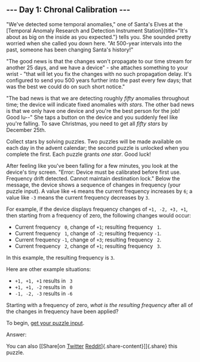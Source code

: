 --- Day 1: Chronal Calibration ---
----------------------------------

"We've detected some temporal anomalies," one of Santa's Elves at the
[Temporal Anomaly Research and Detection Instrument
Station]{title="It's about as big on the inside as you expected."} tells
you. She sounded pretty worried when she called you down here. "At
500-year intervals into the past, someone has been changing Santa's
history!"

"The good news is that the changes won't propagate to our time stream
for another 25 days, and we have a device" - she attaches something to
your wrist - "that will let you fix the changes with no such propagation
delay. It's configured to send you 500 years further into the past every
few days; that was the best we could do on such short notice."

"The bad news is that we are detecting roughly *fifty* anomalies
throughout time; the device will indicate fixed anomalies with *stars*.
The other bad news is that we only have one device and you're the best
person for the job! Good lu--" She taps a button on the device and you
suddenly feel like you're falling. To save Christmas, you need to get
all *fifty stars* by December 25th.

Collect stars by solving puzzles. Two puzzles will be made available on
each day in the advent calendar; the second puzzle is unlocked when you
complete the first. Each puzzle grants *one star*. Good luck!

After feeling like you've been falling for a few minutes, you look at
the device's tiny screen. "Error: Device must be calibrated before first
use. Frequency drift detected. Cannot maintain destination lock." Below
the message, the device shows a sequence of changes in frequency (your
puzzle input). A value like `+6` means the current frequency increases
by `6`; a value like `-3` means the current frequency decreases by `3`.

For example, if the device displays frequency changes of
`+1, -2, +3, +1`, then starting from a frequency of zero, the following
changes would occur:

-   Current frequency ` 0`, change of `+1`; resulting frequency ` 1`.
-   Current frequency ` 1`, change of `-2`; resulting frequency `-1`.
-   Current frequency `-1`, change of `+3`; resulting frequency ` 2`.
-   Current frequency ` 2`, change of `+1`; resulting frequency ` 3`.

In this example, the resulting frequency is `3`.

Here are other example situations:

-   `+1, +1, +1` results in ` 3`
-   `+1, +1, -2` results in ` 0`
-   `-1, -2, -3` results in `-6`

Starting with a frequency of zero, *what is the resulting frequency*
after all of the changes in frequency have been applied?

To begin, [get your puzzle input](1/input).

Answer:

You can also [\[Share[on
[Twitter](https://twitter.com/intent/tweet?text=%22Chronal+Calibration%22+%2D+Day+1+%2D+Advent+of+Code+2018&url=https%3A%2F%2Fadventofcode%2Ecom%2F2018%2Fday%2F1&related=ericwastl&hashtags=AdventOfCode)
[Reddit](http://www.reddit.com/submit?url=https%3A%2F%2Fadventofcode%2Ecom%2F2018%2Fday%2F1&title=%22Chronal+Calibration%22+%2D+Day+1+%2D+Advent+of+Code+2018)]{.share-content}\]]{.share}
this puzzle.

